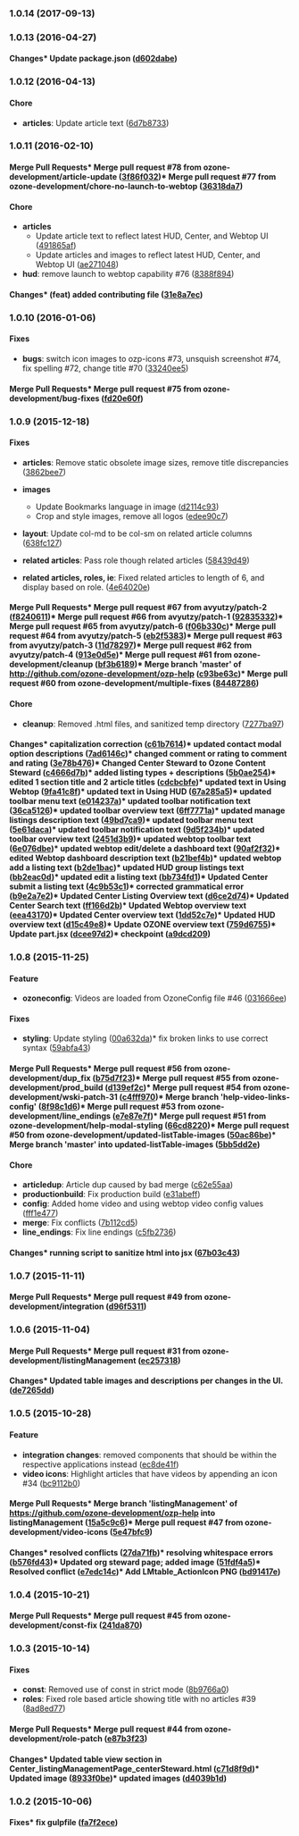### 1.0.14 (2017-09-13)

### 1.0.13 (2016-04-27)
#### Changes* Update package.json ([d602dabe](https://github.com/aml-development/ozp-help/commit/d602dabec8cbb21f50718a3bdaff34f68c561c36))

### 1.0.12 (2016-04-13)
#### Chore 
* **articles**:  Update article text ([6d7b8733](https://github.com/aml-development/ozp-help/commit/6d7b8733f493e75443ba063a22533132d7061a91))

### 1.0.11 (2016-02-10)
#### Merge Pull Requests* Merge pull request #78 from ozone-development/article-update ([3f86f032](https://github.com/aml-development/ozp-help/commit/3f86f032418757c8f2cd3e7c2a1f8d8b08383bd3))* Merge pull request #77 from ozone-development/chore-no-launch-to-webtop ([36318da7](https://github.com/aml-development/ozp-help/commit/36318da7234b3688e1c962b591cc29ae97efe579))
#### Chore

* **articles**
  *  Update article text to reflect latest HUD, Center, and Webtop UI ([491865af](https://github.com/aml-development/ozp-help/commit/491865af50aea8b4d5298288448299e263e6d5c1))
  *  Update articles and images to reflect latest HUD, Center, and Webtop UI ([ae271048](https://github.com/aml-development/ozp-help/commit/ae271048a890a54f7e4aa786f22802ac863b94b6)) 
* **hud**:  remove launch to webtop capability #76 ([8388f894](https://github.com/aml-development/ozp-help/commit/8388f894173e972a45f0805f3f764239cd9f68f8))
#### Changes* (feat) added contributing file ([31e8a7ec](https://github.com/aml-development/ozp-help/commit/31e8a7ec3f69aa2aedc9480aada815af787684d6))

### 1.0.10 (2016-01-06)
#### Fixes 
* **bugs**:  switch icon images to ozp-icons #73, unsquish screenshot #74, fix spelling #72, change title #70 ([33240ee5](https://github.com/aml-development/ozp-help/commit/33240ee579bec5537e9ea92b12b44c4a5dd90761))
#### Merge Pull Requests* Merge pull request #75 from ozone-development/bug-fixes ([fd20e60f](https://github.com/aml-development/ozp-help/commit/fd20e60f0ffdee373d35657d452c4f07e3485421))

### 1.0.9 (2015-12-18)
#### Fixes 
* **articles**:  Remove static obsolete image sizes, remove title discrepancies ([3862bee7](https://github.com/aml-development/ozp-help/commit/3862bee770621b87c5b3fc644950eef6dd629b34))

* **images**
  *  Update Bookmarks language in image ([d2114c93](https://github.com/aml-development/ozp-help/commit/d2114c939beb8468a39e77edb2eceea439698ef7))
  *  Crop and style images, remove all logos ([edee90c7](https://github.com/aml-development/ozp-help/commit/edee90c7c08ccfc0b8fca16b4eb8f875dbe5d355)) 
* **layout**:  Update col-md to be col-sm on related article columns ([638fc127](https://github.com/aml-development/ozp-help/commit/638fc12755753562b8cee286b072f0e383a57a06)) 
* **related articles**:  Pass role though related articles ([58439d49](https://github.com/aml-development/ozp-help/commit/58439d49b1c2da61b06b58976ec78660e8146a57)) 
* **related articles, roles, ie**:  Fixed related articles to length of 6, and display based on role. ([4e64020e](https://github.com/aml-development/ozp-help/commit/4e64020e9e05f4807fafeb7e5fb3b87f827fd278))
#### Merge Pull Requests* Merge pull request #67 from avyutzy/patch-2 ([f8240611](https://github.com/aml-development/ozp-help/commit/f82406118ff08b7abaaba759ed380ee2fa6b7ebf))* Merge pull request #66 from avyutzy/patch-1 ([92835332](https://github.com/aml-development/ozp-help/commit/92835332eabddc13d15b6a85fb2d9ac8f712efc9))* Merge pull request #65 from avyutzy/patch-6 ([f06b330c](https://github.com/aml-development/ozp-help/commit/f06b330c388e570342ff10f90792d6f08b466c0c))* Merge pull request #64 from avyutzy/patch-5 ([eb2f5383](https://github.com/aml-development/ozp-help/commit/eb2f5383690871cf89150642211dc79498a72b02))* Merge pull request #63 from avyutzy/patch-3 ([11d78297](https://github.com/aml-development/ozp-help/commit/11d782979844886f1f7ab84794dfe0399216b469))* Merge pull request #62 from avyutzy/patch-4 ([913e0d5e](https://github.com/aml-development/ozp-help/commit/913e0d5e60f45e6e8558dc19db453530576b7436))* Merge pull request #61 from ozone-development/cleanup ([bf3b6189](https://github.com/aml-development/ozp-help/commit/bf3b6189e2b0cd67c7ee1509e8e413f3a5e25e04))* Merge branch 'master' of http://github.com/ozone-development/ozp-help ([c93be63c](https://github.com/aml-development/ozp-help/commit/c93be63ce22cd5c47ea770885d9e6fa4c8796abf))* Merge pull request #60 from ozone-development/multiple-fixes ([84487286](https://github.com/aml-development/ozp-help/commit/8448728675e1ebd4992af3c39390808695e489ae))
#### Chore 
* **cleanup**:  Removed .html files, and sanitized temp directory ([7277ba97](https://github.com/aml-development/ozp-help/commit/7277ba97cd8599151de8fa480673242a0f80996c))
#### Changes* capitalization correction ([c61b7614](https://github.com/aml-development/ozp-help/commit/c61b761467a87a9445a18ccde3d0139589fb8999))* updated contact modal option descriptions ([7ad6146c](https://github.com/aml-development/ozp-help/commit/7ad6146cbcec0bf6f3cf286b912fab2894577ba6))* changed comment or rating to comment and rating ([3e78b476](https://github.com/aml-development/ozp-help/commit/3e78b476c127ce9bea62b8ec684c3cd4be81eee8))* Changed Center Steward to Ozone Content Steward ([c4666d7b](https://github.com/aml-development/ozp-help/commit/c4666d7b5745ae61642f7595a0d4dfed937e51da))* added listing types + descriptions ([5b0ae254](https://github.com/aml-development/ozp-help/commit/5b0ae254579cec327409d0c0e8a5ae8a3e2deb7d))* edited 1 section title and 2 article titles ([cdcbcbfe](https://github.com/aml-development/ozp-help/commit/cdcbcbfe18d6d981ac021147ca01456c4af08cfd))* updated text in Using Webtop ([9fa41c8f](https://github.com/aml-development/ozp-help/commit/9fa41c8f11db1e9685202daae07823c56fb2882f))* updated text in Using HUD ([67a285a5](https://github.com/aml-development/ozp-help/commit/67a285a55ad7dc9d12888b7272de91af42a75d3f))* updated toolbar menu text ([e014237a](https://github.com/aml-development/ozp-help/commit/e014237a90411ba206f7ced264a7144388d032cb))* updated toolbar notification text ([36ca5126](https://github.com/aml-development/ozp-help/commit/36ca512664a9bba886bb3082ab037330a8da7570))* updated toolbar overview text ([6ff7771a](https://github.com/aml-development/ozp-help/commit/6ff7771a4f9aa150effff4d0c2b9c62fa7c376c5))* updated manage listings description text ([49bd7ca9](https://github.com/aml-development/ozp-help/commit/49bd7ca91e02a797146286283afb7563def19975))* updated toolbar menu text ([5e61daca](https://github.com/aml-development/ozp-help/commit/5e61daca54202e1ee3ddd669502826fce6d06455))* updated toolbar notification text ([9d5f234b](https://github.com/aml-development/ozp-help/commit/9d5f234b8a735011d16051a14aae43cafbdee1f2))* updated toolbar overview text ([2451d3b9](https://github.com/aml-development/ozp-help/commit/2451d3b9fec9efeb2d8457ff706f17323cb17e8d))* updated webtop toolbar text ([6e076dbe](https://github.com/aml-development/ozp-help/commit/6e076dbef0c32c8fe6623acef4bf6b8a1cd1ece2))* updated webtop edit/delete a dashboard text ([90af2f32](https://github.com/aml-development/ozp-help/commit/90af2f329008591eb7ba3451faacf6d179f3a41e))* edited Webtop dashboard description text ([b21bef4b](https://github.com/aml-development/ozp-help/commit/b21bef4be4e348ecaef4dee4070a9479d9a8f45f))* updated webtop add a listing text ([b2de1bac](https://github.com/aml-development/ozp-help/commit/b2de1bacbe9907756fdf3fe9154a5ef8a6a3de69))* updated HUD group listings text ([bb2eac0d](https://github.com/aml-development/ozp-help/commit/bb2eac0d33ca48366987ba72789f6eb6e10d9fcf))* updated edit a listing text ([bb734fd1](https://github.com/aml-development/ozp-help/commit/bb734fd13c49bd348a9c69f02868af2c8a35b590))* Updated Center submit a listing text ([4c9b53c1](https://github.com/aml-development/ozp-help/commit/4c9b53c18a9df9bda213b98d74b5aee9afb806ac))* corrected grammatical error ([b9e2a7e2](https://github.com/aml-development/ozp-help/commit/b9e2a7e23da95df60b613fc519b701489c1feae7))* Updated Center Listing Overview text ([d6ce2d74](https://github.com/aml-development/ozp-help/commit/d6ce2d74d5107060970d7a912469d1937a3c4a0b))* Updated Center Search text ([ff166d2b](https://github.com/aml-development/ozp-help/commit/ff166d2bffd5f9ebf90d361b95d440097348bb55))* Updated Webtop overview text ([eea43170](https://github.com/aml-development/ozp-help/commit/eea43170dc84fa47a1a4d7811afb892cfc0d156a))* Updated Center overview text ([1dd52c7e](https://github.com/aml-development/ozp-help/commit/1dd52c7e06f3adbbcf4561bf7b79bd0f1e2d02fc))* Updated HUD overview text ([d15c49e8](https://github.com/aml-development/ozp-help/commit/d15c49e8e2b95afa514bf469f8a7592d83ef6c26))* Update OZONE overview text ([759d6755](https://github.com/aml-development/ozp-help/commit/759d6755c58bf42206048de3349d4f2abf41699a))* Update part.jsx ([dcee97d2](https://github.com/aml-development/ozp-help/commit/dcee97d21821547c2b1009b2339a15cc455d9d12))* checkpoint ([a9dcd209](https://github.com/aml-development/ozp-help/commit/a9dcd209c847d052701c1cefa725c6e0756d7053))

### 1.0.8 (2015-11-25)
#### Feature 
* **ozoneconfig**:  Videos are loaded from OzoneConfig file #46 ([031666ee](https://github.com/aml-development/ozp-help/commit/031666eee4fc750eaaca7c213323f80dea459880))
#### Fixes 
* **styling**:  Update styling ([00a632da](https://github.com/aml-development/ozp-help/commit/00a632daf2bf3ec9e81db0231295cc262ba8af56))* fix broken links to use correct syntax ([59abfa43](https://github.com/aml-development/ozp-help/commit/59abfa4382ccb252775f9f76828cd46164d02cc9))
#### Merge Pull Requests* Merge pull request #56 from ozone-development/dup_fix ([b75d7f23](https://github.com/aml-development/ozp-help/commit/b75d7f23cd2c748f90e60d31504f3c658f6ce598))* Merge pull request #55 from ozone-development/prod_build ([d139ef2c](https://github.com/aml-development/ozp-help/commit/d139ef2c83c08a51adc186c65a63775b8a484a81))* Merge pull request #54 from ozone-development/wski-patch-31 ([c4fff970](https://github.com/aml-development/ozp-help/commit/c4fff9700b93a1c4297af569e15772ed4bf90f46))* Merge branch 'help-video-links-config' ([8f98c1d6](https://github.com/aml-development/ozp-help/commit/8f98c1d61bcb891799f81506184f63eab7748cfe))* Merge pull request #53 from ozone-development/line_endings ([e7e87e7f](https://github.com/aml-development/ozp-help/commit/e7e87e7ff6976dc3a9d731eb2d3e10657b77e748))* Merge pull request #51 from ozone-development/help-modal-styling ([66cd8220](https://github.com/aml-development/ozp-help/commit/66cd822067b559213e16abaf76a6c7fd37c898b0))* Merge pull request #50 from ozone-development/updated-listTable-images ([50ac86be](https://github.com/aml-development/ozp-help/commit/50ac86bea8476ce9ffef97465f2974b7c19bc228))* Merge branch 'master' into updated-listTable-images ([5bb5dd2e](https://github.com/aml-development/ozp-help/commit/5bb5dd2e92ca46b76e4766beb4ea56f4e40c67ff))
#### Chore 
* **articledup**:  Article dup caused by bad merge ([c62e55aa](https://github.com/aml-development/ozp-help/commit/c62e55aa08e05dd941eb191a93160901f3074825)) 
* **productionbuild**:  Fix production build ([e31abeff](https://github.com/aml-development/ozp-help/commit/e31abeff3cb81cf731fc8fa115bbac76711a7771)) 
* **config**:  Added home video and using webtop video config values ([fff1e477](https://github.com/aml-development/ozp-help/commit/fff1e477e0c885ff113d75e48ebc5ac2451c4a7c)) 
* **merge**:  Fix conflicts ([7b112cd5](https://github.com/aml-development/ozp-help/commit/7b112cd573250baac8253921883b617945993903)) 
* **line_endings**:  Fix line endings ([c5fb2736](https://github.com/aml-development/ozp-help/commit/c5fb27365cbc5d2ad8270d602b4c20f72ba2a92d))
#### Changes* running script to sanitize html into jsx ([67b03c43](https://github.com/aml-development/ozp-help/commit/67b03c43b6d4040bf490f5363f165a71aba64668))

### 1.0.7 (2015-11-11)
#### Merge Pull Requests* Merge pull request #49 from ozone-development/integration ([d96f5311](https://github.com/aml-development/ozp-help/commit/d96f53110ab6e6b57bc28fbb68a354069cc473c2))

### 1.0.6 (2015-11-04)
#### Merge Pull Requests* Merge pull request #31 from ozone-development/listingManagement ([ec257318](https://github.com/aml-development/ozp-help/commit/ec257318964b6b70996956e18f40116e507c8824))
#### Changes* Updated table images and descriptions per changes in the UI. ([de7265dd](https://github.com/aml-development/ozp-help/commit/de7265ddac3ce668b9db4f0d76e65129636a21e5))

### 1.0.5 (2015-10-28)
#### Feature 
* **integration changes**:  removed components that should be within the respective applications instead ([ec8de41f](https://github.com/aml-development/ozp-help/commit/ec8de41ff51951718cb463f7e4f995d2ce77e447)) 
* **video icons**:  Highlight articles that have videos by appending an icon #34 ([bc9112b0](https://github.com/aml-development/ozp-help/commit/bc9112b01152a6709a4bcd7993e9b4b4bdaf8b2d))
#### Merge Pull Requests* Merge branch 'listingManagement' of https://github.com/ozone-development/ozp-help into listingManagement ([15a5c9c6](https://github.com/aml-development/ozp-help/commit/15a5c9c6481f659b1df3bc5dd4c4c467fa627ea7))* Merge pull request #47 from ozone-development/video-icons ([5e47bfc9](https://github.com/aml-development/ozp-help/commit/5e47bfc960f01fdefa6f1bc1dffd649e3a868b82))
#### Changes* resolved conflicts ([27da71fb](https://github.com/aml-development/ozp-help/commit/27da71fb68a50a890292f291f91dc29f395322e4))* resolving whitespace errors ([b576fd43](https://github.com/aml-development/ozp-help/commit/b576fd436993fc5efb6f2e37787a16fb8c748837))* Updated org steward page; added image ([51fdf4a5](https://github.com/aml-development/ozp-help/commit/51fdf4a569f360bc88cf87d32e05ad5a826f6a57))* Resolved conflict ([e7edc14c](https://github.com/aml-development/ozp-help/commit/e7edc14ce2fed9046b51299f8003d4b960fd2e03))* Add LMtable_ActionIcon PNG ([bd91417e](https://github.com/aml-development/ozp-help/commit/bd91417e9b991f3ce1191741a49014dd0c9373b3))

### 1.0.4 (2015-10-21)
#### Merge Pull Requests* Merge pull request #45 from ozone-development/const-fix ([241da870](https://github.com/aml-development/ozp-help/commit/241da870b47b491ac917a8f0dbb7045fbe903ce1))

### 1.0.3 (2015-10-14)
#### Fixes 
* **const**:  Removed use of const in strict mode ([8b9766a0](https://github.com/aml-development/ozp-help/commit/8b9766a0e430cab34f875263baa293d7578a6ceb)) 
* **roles**:  Fixed role based article showing title with no articles #39 ([8ad8ed77](https://github.com/aml-development/ozp-help/commit/8ad8ed77f3641d7fd1b075e2de743d4fcf8cc68c))
#### Merge Pull Requests* Merge pull request #44 from ozone-development/role-patch ([e87b3f23](https://github.com/aml-development/ozp-help/commit/e87b3f23a9f7d77b1ba175b0107e5a643b4ea36e))
#### Changes* Updated table view section in Center_listingManagementPage_centerSteward.html ([c71d8f9d](https://github.com/aml-development/ozp-help/commit/c71d8f9dd5b5c3c518992f6b244fd2349601f91e))* Updated image ([8933f0be](https://github.com/aml-development/ozp-help/commit/8933f0bede3fdeb468205c25f5da89293dda8ca2))* updated images ([d4039b1d](https://github.com/aml-development/ozp-help/commit/d4039b1ded604c76d37dcd508b046075813b97eb))

### 1.0.2 (2015-10-06)
#### Fixes* fix gulpfile ([fa7f2ece](https://github.com/aml-development/ozp-help/commit/fa7f2ece2c17e80505076953c42bddfa2fbf788a))

 